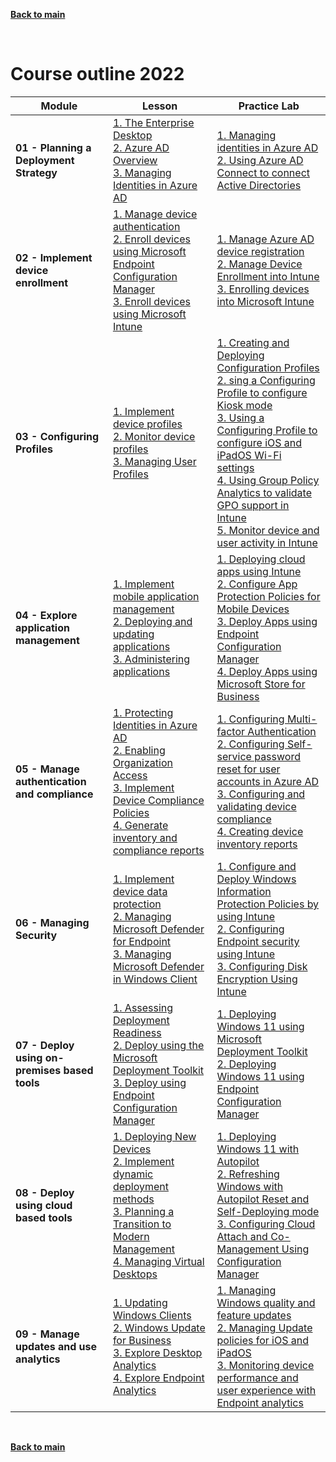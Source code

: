 [**Back to main**](./README.md)

<br/>

# Course outline 2022

 
| Module | Lesson | Practice Lab |
| --- | --- | --- |
| **01 - Planning a Deployment Strategy** | [1. The Enterprise Desktop](https://learn.microsoft.com/en-us/training/modules/examine-enterprise-desktop/) <br> [2. Azure AD Overview](https://learn.microsoft.com/en-us/training/modules/explore-azure-active-directory/) <br>  [3. Managing Identities in Azure AD](https://learn.microsoft.com/en-us/training/modules/manage-identities-azure-active-directory/) <br>  | [1. Managing identities in Azure AD](https://github.com/MicrosoftLearning/MD-101T00-ManagingModernDesktops/blob/master/Instructions/Labs/0101-Managing%20Identities%20in%20Azure%20AD.md) <br> [2. Using Azure AD Connect to connect Active Directories](https://github.com/MicrosoftLearning/MD-101T00-ManagingModernDesktops/blob/master/Instructions/Labs/0101-Managing%20Identities%20in%20Azure%20AD.md) <br> | 
| **02 - Implement device enrollment** | [ 1. Manage device authentication](https://learn.microsoft.com/en-us/training/modules/manage-device-authentication/) <br> [ 2. Enroll devices using Microsoft Endpoint Configuration Manager](https://learn.microsoft.com/en-us/training/modules/enroll-devices-using-microsoft-endpoint-configuration-manager/) <br> [ 3. Enroll devices using Microsoft Intune](https://learn.microsoft.com/en-us/training/modules/enroll-devices-use-microsoft-intune/) <br> | [1. Manage Azure AD device registration](https://github.com/MicrosoftLearning/MD-101T00-ManagingModernDesktops/blob/master/Instructions/Labs/0202-Manage%20Azure%20AD%20device%20registration.md) <br> [2. Manage Device Enrollment into Intune](https://github.com/MicrosoftLearning/MD-101T00-ManagingModernDesktops/blob/master/Instructions/Labs/0203-Manage%20Device%20Enrollment%20into%20Intune.md) <br> [3. Enrolling devices into Microsoft Intune](https://github.com/MicrosoftLearning/MD-101T00-ManagingModernDesktops/blob/master/Instructions/Labs/0204-Enrolling%20devices%20into%20Intune.md) <br> |
| **03 - Configuring Profiles** | [1. Implement device profiles](https://learn.microsoft.com/en-us/training/modules/implement-device-profiles/) <br>[2. Monitor device profiles](https://learn.microsoft.com/en-us/training/modules/monitor-device-profiles/) <br> [3. Managing User Profiles](https://learn.microsoft.com/en-us/training/modules/manage-user-profiles/) <br> | [1. Creating and Deploying Configuration Profiles](https://github.com/MicrosoftLearning/MD-101T00-ManagingModernDesktops/blob/master/Instructions/Labs/0301-Creating%20and%20Deploying%20Configuration%20Profiles.md) <br> [2. sing a Configuring Profile to configure Kiosk mode](https://github.com/MicrosoftLearning/MD-101T00-ManagingModernDesktops/blob/master/Instructions/Labs/0302-Using%20a%20Configuration%20Profile%20to%20configure%20Kiosk%20mode.md) <br> [3. Using a Configuring Profile to configure iOS and iPadOS Wi-Fi settings](https://github.com/MicrosoftLearning/MD-101T00-ManagingModernDesktops/blob/master/Instructions/Labs/0303-Using%20a%20Configuration%20Profile%20to%20configure%20iOS%20and%20iPadOS%20Wifi%20settings.md) <br> [4. Using Group Policy Analytics to validate GPO support in Intune](https://github.com/MicrosoftLearning/MD-101T00-ManagingModernDesktops/blob/master/Instructions/Labs/0304-Using%20Group%20Policy%20Analytics%20to%20validate%20GPO%20support%20in%20Intune.md) <br> [5. Monitor device and user activity in Intune](https://github.com/MicrosoftLearning/MD-101T00-ManagingModernDesktops/blob/master/Instructions/Labs/0305-Monitor%20device%20and%20user%20activity%20in%20Intune.md) <br> |
| **04 - Explore application management** | [ 1. Implement mobile application management](https://learn.microsoft.com/en-us/training/modules/implement-mobile-application-management/) <br> [ 2. Deploying and updating applications](https://learn.microsoft.com/en-us/training/modules/deploy-update-applications/) <br> [ 3. Administering applications](https://learn.microsoft.com/en-us/training/modules/administer-applications/) <br> | [1. Deploying cloud apps using Intune](https://github.com/MicrosoftLearning/MD-101T00-ManagingModernDesktops/blob/master/Instructions/Labs/0401-Deploying%20cloud%20apps%20using%20Intune.md) <br> [2. Configure App Protection Policies for Mobile Devices](https://github.com/MicrosoftLearning/MD-101T00-ManagingModernDesktops/blob/master/Instructions/Labs/0402-Configure%20App%20Protection%20Policies%20for%20Mobile%20Devices.md) <br> [3. Deploy Apps using Endpoint Configuration Manager](https://github.com/MicrosoftLearning/MD-101T00-ManagingModernDesktops/blob/master/Instructions/Labs/0403-Deploy%20Apps%20using%20Endpoint%20Configuration%20Manager.md) <br> [4. Deploy Apps using Microsoft Store for Business](https://github.com/MicrosoftLearning/MD-101T00-ManagingModernDesktops/blob/master/Instructions/Labs/0404-Deploy%20Apps%20using%20Microsoft%20Store%20for%20Business.md) <br> |
| **05 - Manage authentication and compliance** | [ 1. Protecting Identities in Azure AD](https://learn.microsoft.com/en-us/training/modules/protect-identities-azure-active-directory/) <br> [ 2. Enabling Organization Access](https://learn.microsoft.com/en-us/training/modules/enable-organizational-access/) <br> [ 3. Implement Device Compliance Policies](https://learn.microsoft.com/en-us/training/modules/implement-device-compliance-policies/) <br> [ 4. Generate inventory and compliance reports](https://learn.microsoft.com/en-us/training/modules/generate-inventory-compliance-reports/) <br> | [1. Configuring Multi-factor Authentication](https://github.com/MicrosoftLearning/MD-101T00-ManagingModernDesktops/blob/master/Instructions/Labs/0501-Configuring%20multi-factor%20authentication.md) <br> [2. Configuring Self-service password reset for user accounts in Azure AD](https://github.com/MicrosoftLearning/MD-101T00-ManagingModernDesktops/blob/master/Instructions/Labs/0502-Configuring%20self-service%20password%20reset.md) <br> [3. Configuring and validating device compliance](https://github.com/MicrosoftLearning/MD-101T00-ManagingModernDesktops/blob/master/Instructions/Labs/0503-Configuring%20and%20validating%20device%20compliance.md) <br> [4. Creating device inventory reports](https://github.com/MicrosoftLearning/MD-101T00-ManagingModernDesktops/blob/master/Instructions/Labs/0504-Creating%20device%20inventory%20reports.md) <br> |
| **06 - Managing Security** | [ 1. Implement device data protection](https://learn.microsoft.com/en-us/training/modules/implement-device-data-protection/) <br> [ 2. Managing Microsoft Defender for Endpoint](https://learn.microsoft.com/en-us/training/modules/manage-microsoft-defender-endpoint/) <br> [ 3. Managing Microsoft Defender in Windows Client](https://learn.microsoft.com/en-us/training/modules/manage-microsoft-defender-windows-client/) <br> | [1. Configure and Deploy Windows Information Protection Policies by using Intune](https://github.com/MicrosoftLearning/MD-101T00-ManagingModernDesktops/blob/master/Instructions/Labs/0601-Configure%20and%20Deploy%20Windows%20Information%20Protection%20Policies%20by%20using%20Intune.md) <br> [2. Configuring Endpoint security using Intune](https://github.com/MicrosoftLearning/MD-101T00-ManagingModernDesktops/blob/master/Instructions/Labs/0602-Configuring%20Endpoint%20security%20Using%20Intune.md) <br> [3. Configuring Disk Encryption Using Intune](https://github.com/MicrosoftLearning/MD-101T00-ManagingModernDesktops/blob/master/Instructions/Labs/0603-Configuring%20Disk%20Encryption%20Using%20Intune.md) <br> |
| **07 - Deploy using on-premises based tools** | [ 1. Assessing Deployment Readiness](https://learn.microsoft.com/en-us/training/modules/assess-deployment-readiness/) <br> [ 2. Deploy using the Microsoft Deployment Toolkit](https://learn.microsoft.com/en-us/training/modules/deploy-use-microsoft-deployment-toolkit/) <br> [ 3. Deploy using Endpoint Configuration Manager](https://learn.microsoft.com/en-us/training/modules/deploy-use-endpoint-configuration-manager/) <br> | [1. Deploying Windows 11 using Microsoft Deployment Toolkit](https://github.com/MicrosoftLearning/MD-101T00-ManagingModernDesktops/blob/master/Instructions/Labs/0701-Deploying%20Windows%2011%20using%20Microsoft%20Deployment%20Toolkit.md) <br> [2. Deploying Windows 11 using Endpoint Configuration Manager](https://github.com/MicrosoftLearning/MD-101T00-ManagingModernDesktops/blob/master/Instructions/Labs/0702-Deploying%20Windows%2011%20using%20Endpoint%20Configuration%20Manager.md) <br> |
| **08 - Deploy using cloud based tools** | [ 1. Deploying New Devices](https://learn.microsoft.com/en-us/training/modules/deploy-new-devices/) <br> [ 2. Implement dynamic deployment methods](https://learn.microsoft.com/en-us/training/modules/implement-dynamic-deployment-methods/) <br> [ 3. Planning a Transition to Modern Management](https://learn.microsoft.com/en-us/training/modules/plan-transition-modern-management/) <br> [ 4. Managing Virtual Desktops](https://learn.microsoft.com/en-us/training/modules/manage-virtual-desktops/) <br> | [1. Deploying Windows 11 with Autopilot](https://github.com/MicrosoftLearning/MD-101T00-ManagingModernDesktops/blob/master/Instructions/Labs/0801-Deploying%20Windows%2011%20with%20AutoPilot.md) <br> [2. Refreshing Windows with Autopilot Reset and Self-Deploying mode](https://github.com/MicrosoftLearning/MD-101T00-ManagingModernDesktops/blob/master/Instructions/Labs/0802-Refreshing%20Windows%20with%20Autopilot%20Reset%20and%20Self%20Deploying%20Mode.md) <br> [3. Configuring Cloud Attach and Co-Management Using Configuration Manager](https://github.com/MicrosoftLearning/MD-101T00-ManagingModernDesktops/blob/master/Instructions/Labs/0803-Configuring%20Cloud%20Attach%20and%20Co-Management%20Using%20Configuration%20Manager.md) <br> |
| **09 - Manage updates and use analytics** | [ 1. Updating Windows Clients](https://learn.microsoft.com/en-us/training/modules/update-windows-client/) <br> [ 2. Windows Update for Business](https://learn.microsoft.com/en-us/training/modules/update-clients-use-windows-update-business/) <br> [ 3. Explore Desktop Analytics](https://learn.microsoft.com/en-us/training/modules/explore-desktop-analytics/) <br> [ 4. Explore Endpoint Analytics](https://learn.microsoft.com/en-us/training/modules/explore-endpoint-analytics/) <br> | [1. Managing Windows quality and feature updates](https://github.com/MicrosoftLearning/MD-101T00-ManagingModernDesktops/blob/master/Instructions/Labs/0901-Managing%20Windows%20quality%20and%20feature%20updates.md) <br> [2. Managing Update policies for iOS and iPadOS](https://github.com/MicrosoftLearning/MD-101T00-ManagingModernDesktops/blob/master/Instructions/Labs/0902-Managing%20Update%20policies%20for%20iOS%20and%20iPadOS.md) <br> [3. Monitoring device performance and user experience with Endpoint analytics](https://github.com/MicrosoftLearning/MD-101T00-ManagingModernDesktops/blob/master/Instructions/Labs/0903-Monitoring%20device%20performance%20and%20user%20experience%20with%20Endpoint%20analytics.md) <br> |


<br/>

[**Back to main**](./README.md)